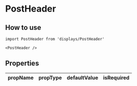 # PostHeader

## How to use

```
import PostHeader from 'displays/PostHeader'
```

```
<PostHeader />
```

## Properties

| propName | propType | defaultValue | isRequired |
| - | - | - | - |
